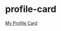 # profile-card

<a href="https://dishant145.github.io/profile-card/" target="_blank">My Profile Card</a>

